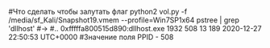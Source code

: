 #Что сделать чтобы залутать флаг
python2 vol.py -f /media/sf_Kali/Snapshot19.vmem --profile=Win7SP1x64 pstree | grep 'dllhost' 
#->
#.. 0xfffffa800515d890:dllhost.exe                    1932    508     13    189 2020-12-27 22:50:53 UTC+0000
#Значение поля PPID - 508

